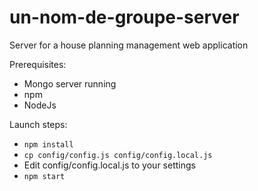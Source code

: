 # un-nom-de-groupe-server

Server for a house planning management web application

Prerequisites:

- Mongo server running
- npm
- NodeJs

Launch steps:

- `npm install`
- `cp config/config.js config/config.local.js`
- Edit config/config.local.js to your settings
- `npm start`
